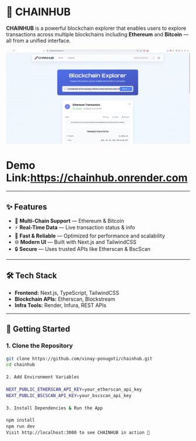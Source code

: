 # 🚀 CHAINHUB

**CHAINHUB** is a powerful blockchain explorer that enables users to explore transactions across multiple blockchains including **Ethereum** and **Bitcoin** — all from a unified interface.

<div align="center">
  <img src="./public/demo.png" alt="ChainHub Demo" width="700"/>
</div>

# Demo Link:https://chainhub.onrender.com

---

## ✨ Features

- 🔗 **Multi-Chain Support** — Ethereum & Bitcoin
- ⚡ **Real-Time Data** — Live transaction status & info
- 🚀 **Fast & Reliable** — Optimized for performance and scalability
- 🌐 **Modern UI** — Built with Next.js and TailwindCSS
- 🔒 **Secure** — Uses trusted APIs like Etherscan & BscScan

---

## 🛠️ Tech Stack

- **Frontend:** Next.js, TypeScript, TailwindCSS
- **Blockchain APIs:** Etherscan, Blockstream
- **Infra Tools:** Render, Infura, REST APIs

---

## 🚀 Getting Started

### 1. Clone the Repository

```bash
git clone https://github.com/vinay-ponugoti/chainhub.git
cd chainhub

2. Add Environment Variables

NEXT_PUBLIC_ETHERSCAN_API_KEY=your_etherscan_api_key
NEXT_PUBLIC_BSCSCAN_API_KEY=your_bscscan_api_key

3. Install Dependencies & Run the App

npm install
npm run dev
Visit http://localhost:3000 to see CHAINHUB in action 🎉
